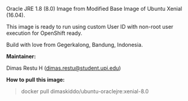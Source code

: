 Oracle JRE 1.8 (8.0) Image from Modified Base Image of Ubuntu Xenial (16.04).

This image is ready to run using custom User ID with non-root user execution for OpenShift ready.

Build with love from Gegerkalong, Bandung, Indonesia.

**Maintainer:**

Dimas Restu H (<dimas.restu@student.upi.edu>)

**How to pull this image:**

> docker pull dimaskiddo/ubuntu-oraclejre:xenial-8.0
